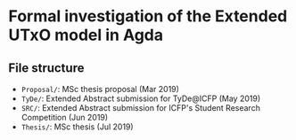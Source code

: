 # Formal investigation of the Extended UTxO model in Agda

## File structure

  - `Proposal/`: MSc thesis proposal (Mar 2019)
  - `TyDe/`: Extended Abstract submission for TyDe@ICFP (May 2019)
  - `SRC/`: Extended Abstract submission for ICFP's Student Research Competition (Jun 2019)
  - `Thesis/`: MSc thesis (Jul 2019)
